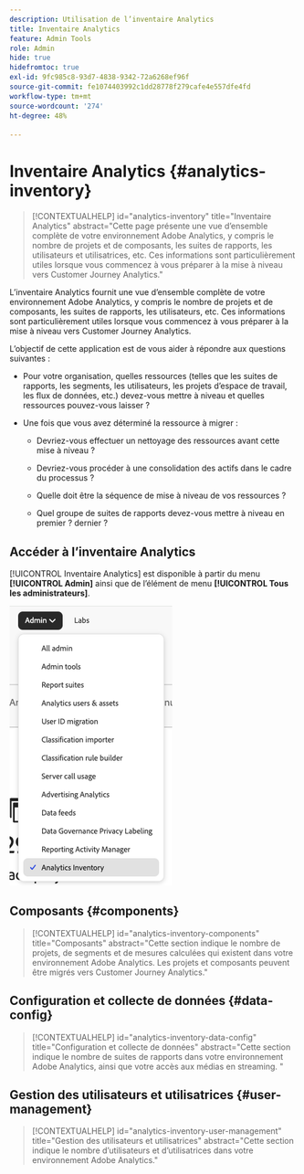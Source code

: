 ```yaml
---
description: Utilisation de l’inventaire Analytics
title: Inventaire Analytics
feature: Admin Tools
role: Admin
hide: true
hidefromtoc: true
exl-id: 9fc985c8-93d7-4838-9342-72a6268ef96f
source-git-commit: fe1074403992c1dd28778f279cafe4e557dfe4fd
workflow-type: tm+mt
source-wordcount: '274'
ht-degree: 48%

---
```


# Inventaire Analytics {#analytics-inventory}

<!-- markdownlint-disable MD034 -->

>[!CONTEXTUALHELP]
>id="analytics-inventory"
>title="Inventaire Analytics"
>abstract="Cette page présente une vue d’ensemble complète de votre environnement Adobe Analytics, y compris le nombre de projets et de composants, les suites de rapports, les utilisateurs et utilisatrices, etc. Ces informations sont particulièrement utiles lorsque vous commencez à vous préparer à la mise à niveau vers Customer Journey Analytics."

<!-- markdownlint-enable MD034 -->

L’inventaire Analytics fournit une vue d’ensemble complète de votre environnement Adobe Analytics, y compris le nombre de projets et de composants, les suites de rapports, les utilisateurs, etc. Ces informations sont particulièrement utiles lorsque vous commencez à vous préparer à la mise à niveau vers Customer Journey Analytics.

L’objectif de cette application est de vous aider à répondre aux questions suivantes :

* Pour votre organisation, quelles ressources (telles que les suites de rapports, les segments, les utilisateurs, les projets d’espace de travail, les flux de données, etc.) devez-vous mettre à niveau et quelles ressources pouvez-vous laisser ?

* Une fois que vous avez déterminé la ressource à migrer :

   * Devriez-vous effectuer un nettoyage des ressources avant cette mise à niveau ?

   * Devriez-vous procéder à une consolidation des actifs dans le cadre du processus ?

   * Quelle doit être la séquence de mise à niveau de vos ressources ?

   * Quel groupe de suites de rapports devez-vous mettre à niveau en premier ? dernier ?

## Accéder à l’inventaire Analytics

[!UICONTROL Inventaire Analytics] est disponible à partir du menu **[!UICONTROL Admin]** ainsi que de l’élément de menu **[!UICONTROL Tous les administrateurs]**.

![Analytics-Inventory-menu](assets/an-inventory-menu.png)


## Composants {#components}

<!-- markdownlint-disable MD034 -->

>[!CONTEXTUALHELP]
>id="analytics-inventory-components"
>title="Composants"
>abstract="Cette section indique le nombre de projets, de segments et de mesures calculées qui existent dans votre environnement Adobe Analytics. Les projets et composants peuvent être migrés vers Customer Journey Analytics."

<!-- markdownlint-enable MD034 -->


## Configuration et collecte de données {#data-config}

<!-- markdownlint-disable MD034 -->

>[!CONTEXTUALHELP]
>id="analytics-inventory-data-config"
>title="Configuration et collecte de données"
>abstract="Cette section indique le nombre de suites de rapports dans votre environnement Adobe Analytics, ainsi que votre accès aux médias en streaming. "

<!-- markdownlint-enable MD034 -->


## Gestion des utilisateurs et utilisatrices {#user-management}

<!-- markdownlint-disable MD034 -->

>[!CONTEXTUALHELP]
>id="analytics-inventory-user-management"
>title="Gestion des utilisateurs et utilisatrices"
>abstract="Cette section indique le nombre d’utilisateurs et d’utilisatrices dans votre environnement Adobe Analytics."

<!-- markdownlint-enable MD034 -->
